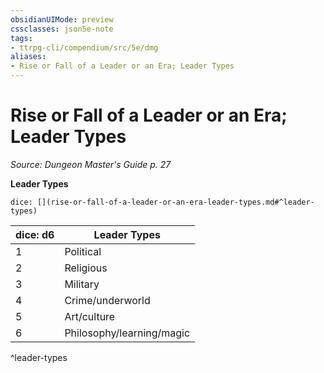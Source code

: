 ```yaml
---
obsidianUIMode: preview
cssclasses: json5e-note
tags:
- ttrpg-cli/compendium/src/5e/dmg
aliases:
- Rise or Fall of a Leader or an Era; Leader Types
---
```

# Rise or Fall of a Leader or an Era; Leader Types
*Source: Dungeon Master's Guide p. 27* 

**Leader Types**

`dice: [](rise-or-fall-of-a-leader-or-an-era-leader-types.md#^leader-types)`

| dice: d6 | Leader Types |
|----------|--------------|
| 1 | Political |
| 2 | Religious |
| 3 | Military |
| 4 | Crime/underworld |
| 5 | Art/culture |
| 6 | Philosophy/learning/magic |
^leader-types